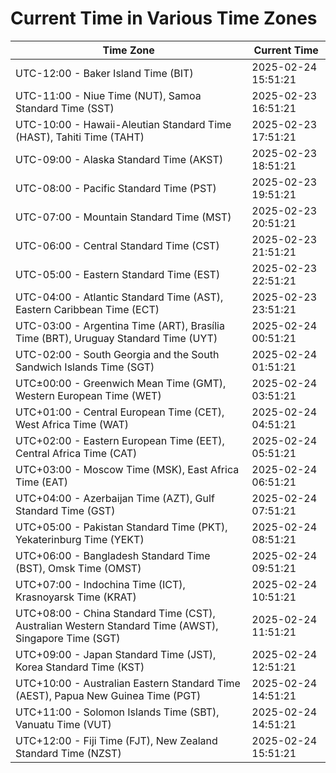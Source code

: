 # Current Time in Various Time Zones

| Time Zone | Current Time |
|-----------|--------------|
| UTC-12:00 - Baker Island Time (BIT) | 2025-02-24 15:51:21 |
| UTC-11:00 - Niue Time (NUT), Samoa Standard Time (SST) | 2025-02-23 16:51:21 |
| UTC-10:00 - Hawaii-Aleutian Standard Time (HAST), Tahiti Time (TAHT) | 2025-02-23 17:51:21 |
| UTC-09:00 - Alaska Standard Time (AKST) | 2025-02-23 18:51:21 |
| UTC-08:00 - Pacific Standard Time (PST) | 2025-02-23 19:51:21 |
| UTC-07:00 - Mountain Standard Time (MST) | 2025-02-23 20:51:21 |
| UTC-06:00 - Central Standard Time (CST) | 2025-02-23 21:51:21 |
| UTC-05:00 - Eastern Standard Time (EST) | 2025-02-23 22:51:21 |
| UTC-04:00 - Atlantic Standard Time (AST), Eastern Caribbean Time (ECT) | 2025-02-23 23:51:21 |
| UTC-03:00 - Argentina Time (ART), Brasília Time (BRT), Uruguay Standard Time (UYT) | 2025-02-24 00:51:21 |
| UTC-02:00 - South Georgia and the South Sandwich Islands Time (SGT) | 2025-02-24 01:51:21 |
| UTC±00:00 - Greenwich Mean Time (GMT), Western European Time (WET) | 2025-02-24 03:51:21 |
| UTC+01:00 - Central European Time (CET), West Africa Time (WAT) | 2025-02-24 04:51:21 |
| UTC+02:00 - Eastern European Time (EET), Central Africa Time (CAT) | 2025-02-24 05:51:21 |
| UTC+03:00 - Moscow Time (MSK), East Africa Time (EAT) | 2025-02-24 06:51:21 |
| UTC+04:00 - Azerbaijan Time (AZT), Gulf Standard Time (GST) | 2025-02-24 07:51:21 |
| UTC+05:00 - Pakistan Standard Time (PKT), Yekaterinburg Time (YEKT) | 2025-02-24 08:51:21 |
| UTC+06:00 - Bangladesh Standard Time (BST), Omsk Time (OMST) | 2025-02-24 09:51:21 |
| UTC+07:00 - Indochina Time (ICT), Krasnoyarsk Time (KRAT) | 2025-02-24 10:51:21 |
| UTC+08:00 - China Standard Time (CST), Australian Western Standard Time (AWST), Singapore Time (SGT) | 2025-02-24 11:51:21 |
| UTC+09:00 - Japan Standard Time (JST), Korea Standard Time (KST) | 2025-02-24 12:51:21 |
| UTC+10:00 - Australian Eastern Standard Time (AEST), Papua New Guinea Time (PGT) | 2025-02-24 14:51:21 |
| UTC+11:00 - Solomon Islands Time (SBT), Vanuatu Time (VUT) | 2025-02-24 14:51:21 |
| UTC+12:00 - Fiji Time (FJT), New Zealand Standard Time (NZST) | 2025-02-24 15:51:21 |
